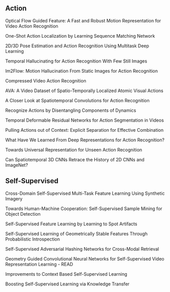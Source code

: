## Action

Optical Flow Guided Feature: A Fast and Robust Motion Representation for Video Action Recognition

One-Shot Action Localization by Learning Sequence Matching Network

2D/3D Pose Estimation and Action Recognition Using Multitask Deep Learning

Temporal Hallucinating for Action Recognition With Few Still Images

Im2Flow: Motion Hallucination From Static Images for Action Recognition

Compressed Video Action Recognition

AVA: A Video Dataset of Spatio-Temporally Localized Atomic Visual Actions

A Closer Look at Spatiotemporal Convolutions for Action Recognition

Recognize Actions by Disentangling Components of Dynamics

Temporal Deformable Residual Networks for Action Segmentation in Videos

Pulling Actions out of Context: Explicit Separation for Effective Combination

What Have We Learned From Deep Representations for Action Recognition?

Towards Universal Representation for Unseen Action Recognition

Can Spatiotemporal 3D CNNs Retrace the History of 2D CNNs and ImageNet?


## Self-Supervised

Cross-Domain Self-Supervised Multi-Task Feature Learning Using Synthetic Imagery

Towards Human-Machine Cooperation: Self-Supervised Sample Mining for Object Detection

Self-Supervised Feature Learning by Learning to Spot Artifacts

Self-Supervised Learning of Geometrically Stable Features Through Probabilistic Introspection

Self-Supervised Adversarial Hashing Networks for Cross-Modal Retrieval

Geometry Guided Convolutional Neural Networks for Self-Supervised Video Representation Learning - READ

Improvements to Context Based Self-Supervised Learning

Boosting Self-Supervised Learning via Knowledge Transfer
